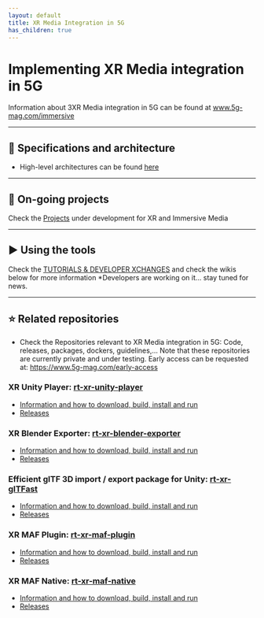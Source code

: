 ```yaml
---
layout: default
title: XR Media Integration in 5G
has_children: true
---
```


# Implementing XR Media integration in 5G
Information about 3XR Media integration in 5G can be found at www.5g-mag.com/immersive
***
## 📑 Specifications and architecture
* High-level architectures can be found [here](https://www.5g-mag.com/repositories#xr-media-5g)
***

## 🚧 On-going projects
Check the [Projects](https://github.com/5G-MAG/Getting-Started/wiki/XR-Media-integration-in-5G-Projects) under development for XR and Immersive Media
***

## ▶️ Using the tools
Check the [TUTORIALS & DEVELOPER XCHANGES](https://www.5g-mag.com/tutorials) and check the wikis below for more information
*Developers are working on it... stay tuned for news.
***

## ⭐ Related repositories
* Check the Repositories relevant to XR Media integration in 5G: Code, releases, packages, dockers, guidelines,...
  Note that these repositories are currently private and under testing. Early access can be requested at: https://www.5g-mag.com/early-access

### XR Unity Player: [rt-xr-unity-player](https://github.com/5G-MAG/rt-xr-unity-player)
* [Information and how to download, build, install and run](https://github.com/5G-MAG/rt-xr-unity-player#readme)
* [Releases](https://github.com/5G-MAG/rt-xr-unity-player/releases)

### XR Blender Exporter: [rt-xr-blender-exporter](https://github.com/5G-MAG/rt-xr-blender-exporter)
* [Information and how to download, build, install and run](https://github.com/5G-MAG/rt-xr-blender-exporter#readme)
* [Releases](https://github.com/5G-MAG/rt-xr-blender-exporter/releases)

### Efficient glTF 3D import / export package for Unity: [rt-xr-gITFast](https://github.com/5G-MAG/rt-xr-gITFast)
* [Information and how to download, build, install and run](https://github.com/5G-MAG/rt-xr-gITFast#readme)
* [Releases](https://github.com/5G-MAG/rt-xr-gITFast/releases)

### XR MAF Plugin: [rt-xr-maf-plugin](https://github.com/5G-MAG/rt-xr-maf-plugin)
* [Information and how to download, build, install and run](https://github.com/5G-MAG/rt-xr-maf-plugin#readme)
* [Releases](https://github.com/5G-MAG/rt-xr-maf-plugin/releases)

### XR MAF Native: [rt-xr-maf-native](https://github.com/5G-MAG/rt-xr-maf-native)
* [Information and how to download, build, install and run](https://github.com/5G-MAG/rt-xr-maf-native#readme)
* [Releases](https://github.com/5G-MAG/rt-xr-maf-native/releases)
